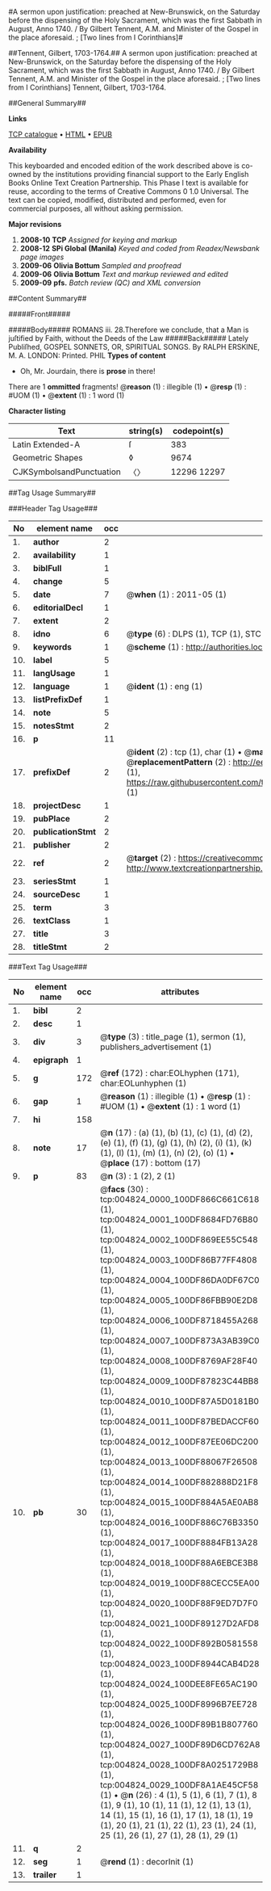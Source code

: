 #A sermon upon justification: preached at New-Brunswick, on the Saturday before the dispensing of the Holy Sacrament, which was the first Sabbath in August, Anno 1740. / By Gilbert Tennent, A.M. and Minister of the Gospel in the place aforesaid. ; [Two lines from I Corinthians]#

##Tennent, Gilbert, 1703-1764.##
A sermon upon justification: preached at New-Brunswick, on the Saturday before the dispensing of the Holy Sacrament, which was the first Sabbath in August, Anno 1740. / By Gilbert Tennent, A.M. and Minister of the Gospel in the place aforesaid. ; [Two lines from I Corinthians]
Tennent, Gilbert, 1703-1764.

##General Summary##

**Links**

[TCP catalogue](http://www.ota.ox.ac.uk/tcp/)  • 
[HTML](http://tei.it.ox.ac.uk/tcp/Texts-HTML/free/N03/N03919.html)  • 
[EPUB](http://tei.it.ox.ac.uk/tcp/Texts-EPUB/free/N03/N03919.epub)

**Availability**

This keyboarded and encoded edition of the
	       work described above is co-owned by the institutions
	       providing financial support to the Early English Books
	       Online Text Creation Partnership. This Phase I text is
	       available for reuse, according to the terms of Creative
	       Commons 0 1.0 Universal. The text can be copied,
	       modified, distributed and performed, even for
	       commercial purposes, all without asking permission.

**Major revisions**

1. __2008-10__ __TCP__ *Assigned for keying and markup*
1. __2008-12__ __SPi Global (Manila)__ *Keyed and coded from Readex/Newsbank page images*
1. __2009-06__ __Olivia Bottum__ *Sampled and proofread*
1. __2009-06__ __Olivia Bottum__ *Text and markup reviewed and edited*
1. __2009-09__ __pfs.__ *Batch review (QC) and XML conversion*

##Content Summary##

#####Front#####

#####Body#####
ROMANS iii. 28.Therefore we conclude, that a Man is juſtified by Faith, without the Deeds of the Law
#####Back#####
Lately Publiſhed, GOSPEL SONNETS, OR, SPIRITUAL SONGS. By RALPH ERSKINE, M. A. LONDON: Printed. PHIL
**Types of content**

  * Oh, Mr. Jourdain, there is **prose** in there!

There are 1 **ommitted** fragments! 
 @__reason__ (1) : illegible (1)  •  @__resp__ (1) : #UOM (1)  •  @__extent__ (1) : 1 word (1)

**Character listing**


|Text|string(s)|codepoint(s)|
|---|---|---|
|Latin Extended-A|ſ|383|
|Geometric Shapes|◊|9674|
|CJKSymbolsandPunctuation|〈〉|12296 12297|

##Tag Usage Summary##

###Header Tag Usage###

|No|element name|occ|attributes|
|---|---|---|---|
|1.|__author__|2||
|2.|__availability__|1||
|3.|__biblFull__|1||
|4.|__change__|5||
|5.|__date__|7| @__when__ (1) : 2011-05 (1)|
|6.|__editorialDecl__|1||
|7.|__extent__|2||
|8.|__idno__|6| @__type__ (6) : DLPS (1), TCP (1), STC (1), NOTIS (1), IMAGE-SET (1), EVANS-CITATION (1)|
|9.|__keywords__|1| @__scheme__ (1) : http://authorities.loc.gov/ (1)|
|10.|__label__|5||
|11.|__langUsage__|1||
|12.|__language__|1| @__ident__ (1) : eng (1)|
|13.|__listPrefixDef__|1||
|14.|__note__|5||
|15.|__notesStmt__|2||
|16.|__p__|11||
|17.|__prefixDef__|2| @__ident__ (2) : tcp (1), char (1)  •  @__matchPattern__ (2) : ([0-9\-]+):([0-9IVX]+) (1), (.+) (1)  •  @__replacementPattern__ (2) : http://eebo.chadwyck.com/downloadtiff?vid=$1&page=$2 (1), https://raw.githubusercontent.com/textcreationpartnership/Texts/master/tcpchars.xml#$1 (1)|
|18.|__projectDesc__|1||
|19.|__pubPlace__|2||
|20.|__publicationStmt__|2||
|21.|__publisher__|2||
|22.|__ref__|2| @__target__ (2) : https://creativecommons.org/publicdomain/zero/1.0/ (1), http://www.textcreationpartnership.org/docs/. (1)|
|23.|__seriesStmt__|1||
|24.|__sourceDesc__|1||
|25.|__term__|3||
|26.|__textClass__|1||
|27.|__title__|3||
|28.|__titleStmt__|2||


###Text Tag Usage###

|No|element name|occ|attributes|
|---|---|---|---|
|1.|__bibl__|2||
|2.|__desc__|1||
|3.|__div__|3| @__type__ (3) : title_page (1), sermon (1), publishers_advertisement (1)|
|4.|__epigraph__|1||
|5.|__g__|172| @__ref__ (172) : char:EOLhyphen (171), char:EOLunhyphen (1)|
|6.|__gap__|1| @__reason__ (1) : illegible (1)  •  @__resp__ (1) : #UOM (1)  •  @__extent__ (1) : 1 word (1)|
|7.|__hi__|158||
|8.|__note__|17| @__n__ (17) : (a) (1), (b) (1), (c) (1), (d) (2), (e) (1), (f) (1), (g) (1), (h) (2), (i) (1), (k) (1), (l) (1), (m) (1), (n) (2), (o) (1)  •  @__place__ (17) : bottom (17)|
|9.|__p__|83| @__n__ (3) : 1 (2), 2 (1)|
|10.|__pb__|30| @__facs__ (30) : tcp:004824_0000_100DF866C661C618 (1), tcp:004824_0001_100DF8684FD76B80 (1), tcp:004824_0002_100DF869EE55C548 (1), tcp:004824_0003_100DF86B77FF4808 (1), tcp:004824_0004_100DF86DA0DF67C0 (1), tcp:004824_0005_100DF86FBB90E2D8 (1), tcp:004824_0006_100DF8718455A268 (1), tcp:004824_0007_100DF873A3AB39C0 (1), tcp:004824_0008_100DF8769AF28F40 (1), tcp:004824_0009_100DF87823C44BB8 (1), tcp:004824_0010_100DF87A5D0181B0 (1), tcp:004824_0011_100DF87BEDACCF60 (1), tcp:004824_0012_100DF87EE06DC200 (1), tcp:004824_0013_100DF88067F26508 (1), tcp:004824_0014_100DF882888D21F8 (1), tcp:004824_0015_100DF884A5AE0AB8 (1), tcp:004824_0016_100DF886C76B3350 (1), tcp:004824_0017_100DF8884FB13A28 (1), tcp:004824_0018_100DF88A6EBCE3B8 (1), tcp:004824_0019_100DF88CECC5EA00 (1), tcp:004824_0020_100DF88F9ED7D7F0 (1), tcp:004824_0021_100DF89127D2AFD8 (1), tcp:004824_0022_100DF892B0581558 (1), tcp:004824_0023_100DF8944CAB4D28 (1), tcp:004824_0024_100DEE8FE65AC190 (1), tcp:004824_0025_100DF8996B7EE728 (1), tcp:004824_0026_100DF89B1B807760 (1), tcp:004824_0027_100DF89D6CD762A8 (1), tcp:004824_0028_100DF8A0251729B8 (1), tcp:004824_0029_100DF8A1AE45CF58 (1)  •  @__n__ (26) : 4 (1), 5 (1), 6 (1), 7 (1), 8 (1), 9 (1), 10 (1), 11 (1), 12 (1), 13 (1), 14 (1), 15 (1), 16 (1), 17 (1), 18 (1), 19 (1), 20 (1), 21 (1), 22 (1), 23 (1), 24 (1), 25 (1), 26 (1), 27 (1), 28 (1), 29 (1)|
|11.|__q__|2||
|12.|__seg__|1| @__rend__ (1) : decorInit (1)|
|13.|__trailer__|1||
